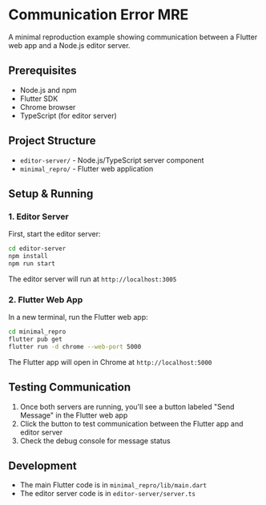 # Communication Error MRE

A minimal reproduction example showing communication between a Flutter web app and a Node.js editor server.

## Prerequisites

- Node.js and npm
- Flutter SDK
- Chrome browser
- TypeScript (for editor server)

## Project Structure

- `editor-server/` - Node.js/TypeScript server component
- `minimal_repro/` - Flutter web application

## Setup & Running

### 1. Editor Server

First, start the editor server:

```bash
cd editor-server
npm install
npm run start
```

The editor server will run at `http://localhost:3005`

### 2. Flutter Web App

In a new terminal, run the Flutter web app:

```bash
cd minimal_repro
flutter pub get
flutter run -d chrome --web-port 5000
```

The Flutter app will open in Chrome at `http://localhost:5000`

## Testing Communication

1. Once both servers are running, you'll see a button labeled "Send Message" in the Flutter web app
2. Click the button to test communication between the Flutter app and editor server
3. Check the debug console for message status

## Development

- The main Flutter code is in `minimal_repro/lib/main.dart`
- The editor server code is in `editor-server/server.ts`